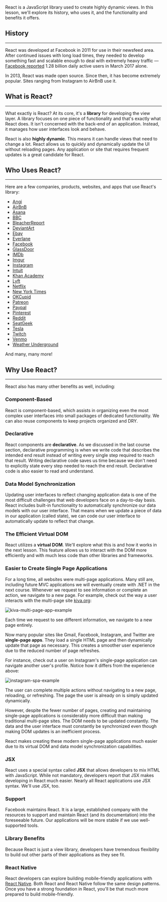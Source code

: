 React is a JavaScript library used to create highly dynamic views. In this lesson, we'll explore its history, who uses it, and the functionality and benefits it offers.

## History
---

React was developed at Facebook in 2011 for use in their newsfeed area. After continued issues with long load times, they needed to develop something fast and scalable enough to deal with extremely heavy traffic — [Facebook reported](https://newsroom.fb.com/company-info/) 1.28 billion daily active users in March 2017 alone.

In 2013, React was made open source. Since then, it has become extremely popular. Sites ranging from Instagram to AirBnB use it.

## What is React?
---

What exactly is React? At its core, it's a **library** for developing the view layer. A library focuses on one piece of functionality and that's exactly what React does. It isn't concerned with the back-end of an application. Instead, it manages how user interfaces look and behave.

React is also **highly dynamic**. This means it can handle views that need to change a lot. React allows us to quickly and dynamically update the UI without reloading pages. Any application or site that requires frequent updates is a great candidate for React.

## Who Uses React?
---

Here are a few companies, products, websites, and apps that use React's library:

* [Angi](https://www.angieslist.com/)
* [AirBnB](https://www.airbnb.com/)
* [Asana](https://asana.com/)
* [BBC](http://www.bbc.com/)
* [BleacherReport](http://bleacherreport.com/)
* [DeviantArt](http://www.deviantart.com/)
* [Ebay](http://www.ebay.com/)
* [Everlane](https://www.everlane.com/)
* [Facebook](https://www.facebook.com/)
* [GlassDoor](https://www.glassdoor.com)
* [IMDb](http://www.imdb.com/)
* [Imgur](http://imgur.com/)
* [Instagram](https://www.instagram.com/)
* [Intuit](https://www.intuit.com/)
* [Khan Academy](https://www.khanacademy.org/)
* [Lyft](https://www.lyft.com/)
* [Netflix](https://www.netflix.com/)
* [New York Times](https://www.nytimes.com/)
* [OKCupid](https://www.okcupid.com/)
* [Patreon](https://www.patreon.com)
* [Paypal](https://www.paypal.com/us/home)
* [Pinterest](https://www.pinterest.com/)
* [Reddit](https://www.reddit.com/)
* [SeatGeek](https://seatgeek.com/)
* [Tesla](https://www.tesla.com/careers/)
* [Twitch](https://www.twitch.tv/)
* [Venmo](https://venmo.com/)
* [Weather Underground](https://www.wunderground.com)

And many, many more!  

## Why Use React?
---

React also has many other benefits as well, including:

### Component-Based

React is component-based, which assists in organizing even the most complex user interfaces into small packages of dedicated functionality. We can also reuse components to keep projects organized and DRY.

### Declarative

React components are **declarative**. As we discussed in the last course section, declarative programming is when we write code that describes the intended end result instead of writing every single step required to reach that result. Writing declarative code saves us time because we don't need to explicitly state every step needed to reach the end result. Declarative code is also easier to read and understand.

### Data Model Synchronization

Updating user interfaces to reflect changing application data is one of the most difficult challenges that web developers face on a day-to-day basis. React includes built-in functionality to automatically synchronize our data models with our user interface. That means when we update a piece of data in our application (called state), we can code our user interface to automatically update to reflect that change.

### The Efficient Virtual DOM

React utilizes a **virtual DOM**. We'll explore what this is and how it works in the next lesson. This feature allows us to interact with the DOM more efficiently and with much less code than other libraries and frameworks.  

### Easier to Create Single Page Applications

For a long time, all websites were multi-page applications. Many still are, including future MVC applications we will eventually create with .NET in the next course. Whenever we request to see information or complete an action, we navigate to a new page. For example, check out the way a user interacts with the multi-page site [kiva.org](https://www.kiva.org):

![kiva-multi-page-app-example](https://learnhowtoprogram.s3.us-west-2.amazonaws.com/React/kiva-multi-page-app-example.gif)

Each time we request to see different information, we navigate to a new page entirely.

Now many popular sites like Gmail, Facebook, Instagram, and Twitter are **single-page apps**. They load a single HTML page and then dynamically update that page as necessary. This creates a smoother user experience due to the reduced number of page refreshes.

For instance, check out a user on Instagram's single-page application can navigate another user's profile. Notice how it differs from the experience above:

![instagram-spa-example](https://learnhowtoprogram.s3.us-west-2.amazonaws.com/React/instagram-spa-example.gif)

The user can complete multiple actions without navigating to a new page, reloading, or refreshing. The page the user is already on is simply updated dynamically.

However, despite the fewer number of pages, creating and maintaining single-page applications is considerably more difficult than making traditional multi-page sites. The DOM needs to be updated constantly. The data and the user interface must constantly be synchronized even though making DOM updates is an inefficient process.

React makes creating these modern single-page applications much easier due to its virtual DOM and data model synchronization capabilities.

### JSX

React uses a special syntax called **JSX** that allows developers to mix HTML with JavaScript. While not mandatory, developers report that JSX makes developing in React much easier. Nearly all React applications use JSX syntax. We'll use JSX, too.

### Support

Facebook maintains React. It is a large, established company with the resources to support and maintain React (and its documentation) into the foreseeable future. Our applications will be more stable if we use well-supported tools.

### Library Benefits

Because React is just a view library, developers have tremendous flexibility to build out other parts of their applications as they see fit.

### React Native

React developers can explore building mobile-friendly applications with [React Native](https://reactnative.dev/). Both React and React Native follow the same design patterns. Once you have a strong foundation in React, you'll be that much more prepared to build mobile-friendly.
